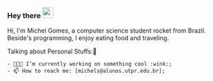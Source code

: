 ### Hey there <img src="https://media.giphy.com/media/hvRJCLFzcasrR4ia7z/giphy.gif" width="25px">

Hi, I'm Michel Gomes, a computer science student rocket from Brazil. Beside's programming, I enjoy eating food and traveling.

Talking about Personal Stuffs::scroll:

    - 👨🏽‍💻 I’m currently working on something cool :wink:;
    - 📫 How to reach me: [michels@alunos.utpr.edu.br];
    
